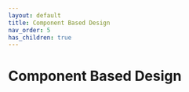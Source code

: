 ```yaml
---
layout: default
title: Component Based Design
nav_order: 5
has_children: true
---
```

# Component Based Design
